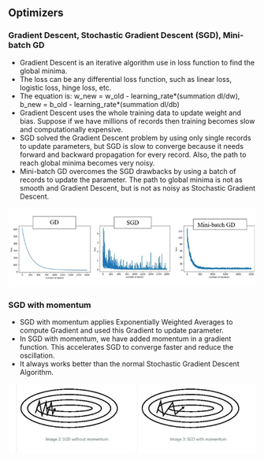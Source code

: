 ## Optimizers  

### Gradient Descent, Stochastic Gradient Descent (SGD), Mini-batch GD
- Gradient Descent is an iterative algorithm use in loss function to find the global minima.
- The loss can be any differential loss function, such as linear loss, logistic loss, hinge loss, etc. 
- The equation is: w_new = w_old - learning_rate*(summation dl/dw), b_new = b_old - learning_rate*(summation dl/db)
- Gradient Descent uses the whole training data to update weight and bias. Suppose if we have millions of records then training becomes slow and computationally expensive.
- SGD solved the Gradient Descent problem by using only single records to update parameters, but SGD is slow to converge because it needs forward and backward propagation for every record. Also, the path to reach global minima becomes very noisy.
- Mini-batch GD overcomes the SGD drawbacks by using a batch of records to update the parameter. The path to global minima is not as smooth and Gradient Descent, but is not as noisy as Stochastic Gradient Descent.

![](https://github.com/ychong4/ychong4.github.io/blob/master/Activity%202/DeepLearning/Gradient%20descent.webp)


### SGD with momentum
- SGD with momentum applies Exponentially Weighted Averages to compute Gradient and used this Gradient to update parameter.
- In SGD with momentum, we have added momentum in a gradient function. This accelerates SGD to converge faster and reduce the oscillation.
- It always works better than the normal Stochastic Gradient Descent Algorithm.

![](https://github.com/ychong4/ychong4.github.io/blob/master/Activity%202/DeepLearning/sgd_momentum.webp)
